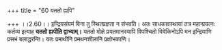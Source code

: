 +++
title = "60 यततो ह्यपि"

+++
।।2.60।। इन्द्रियसंयमं विना तु स्थितप्रज्ञता न संभवति। अतः साधकावस्थायां
तत्र महान्प्रयत्नः कर्तव्य इत्याह **यततो** **ह्यपीति द्वाभ्याम्।**
यततो मोक्षे प्रयतमानस्यापि विपश्चितो विवेकिनोऽपि मन इन्द्रियाणि प्रसभं
बलाद्धरन्ति। यतः प्रमाथीनि प्रमथनशीलानि प्रक्षोभकाणि।  
